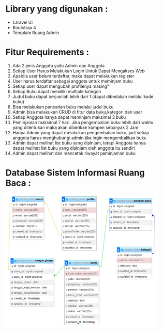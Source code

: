 # Library yang digunakan :

<ul>
<li>Laravel UI</li>
<li>Bootstrap 4</li>
<li>Template Ruang Admin</li>
</ul>

# Fitur Requirements :

<ol>
<li>Ada 2 jenis Anggota yaitu Admin dan Anggota</li>
<li>Setiap User Harus Melakukan Login Untuk Dapat Mengakses Web</li>
<li>Apabila user belum terdaftar, maka dapat melakukan register</li>
<li>User harus terdaftar sebagai anggota untuk meminjam buku</li>
<li>Setiap user dapat mengubah profilenya masing"</li>
<li>Setiap Buku dapat memiliki multiple kategori</li>
<li>Judul buku dapat berjumlah lebih dari 1 (dapat dibedakan melalui kode buku)</li>
<li>Bisa melakukan pencarian buku melalui judul buku</li>
<li>Admin bisa melakukan CRUD di fitur data buku,kategori dan user</li>
<li>Setiap Anggota hanya dapat meminjam maksimal 3 buku</li>
<li>Peminjaman maksimal 7 hari. Jika pengembalian buku lebih dari waktu yang ditentukan maka akan diberikan kompen sebanyak 2 Jam</li>
<li>Hanya Admin yang dapat melakukan pengembalian buku, jadi setiap anggota harus menghubungi admin jika ingin mengembalikan buku</li>
<li>Admin dapat melihat list buku yang dipinjam, tetapi Anggota hanya dapat melihat list buku yang dipinjam oleh anggota itu sendiri</li>
<li>Admin dapat melihat dan mencetak riwayat peminjaman buku</li>
</ol>

# Database Sistem Informasi Ruang Baca :

<img src="/public/img/database.png">

</ul>
